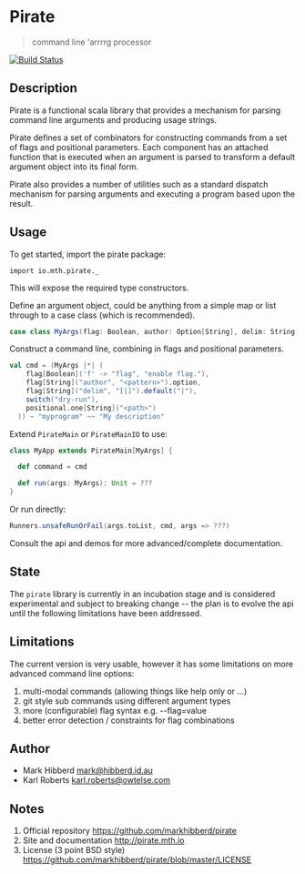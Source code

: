 Pirate
======

> command line 'arrrrg processor

[![Build Status](https://travis-ci.org/markhibberd/pirate.png)](https://travis-ci.org/markhibberd/pirate)

Description
-----------

Pirate is a functional scala library that provides a mechanism for
parsing command line arguments and producing usage strings.

Pirate defines a set of combinators for constructing commands from
a set of flags and positional parameters. Each component has an
attached function that is executed when an argument is parsed to
transform a default argument object into its final form.

Pirate also provides a number of utilities such as a standard
dispatch mechanism for parsing arguments and executing a program
based upon the result.

Usage
-----

To get started, import the pirate package:

    import io.mth.pirate._

This will expose the required type constructors.

Define an argument object, could be anything from
a simple map or list through to a case class (which
is recommended).

```scala
case class MyArgs(flag: Boolean, author: Option[String], delim: String, dryRun: Boolean, path: String)
```

Construct a command line, combining in flags and positional parameters.

```scala
val cmd = (MyArgs |*| (
    flag[Boolean]('f' -> "flag", "enable flag."),
    flag[String]("author", "<pattern>").option,
    flag[String]("delim", "[|]").default("|"),
    switch("dry-run"),
    positional.one[String]("<path>")
  )) ~ "myprogram" ~~ "My description"
```

Extend `PirateMain` or `PirateMainIO` to use:

```scala
class MyApp extends PirateMain[MyArgs] {

  def command = cmd

  def run(args: MyArgs): Unit = ???
}
```

Or run directly:

```scala
Runners.unsafeRunOrFail(args.toList, cmd, args => ???)
````

Consult the api and demos for more advanced/complete documentation.

State
-----

The `pirate` library is currently in an incubation stage and is
considered experimental and subject to breaking change -- the
plan is to evolve the api until the following limitations have
been addressed.

Limitations
-----------

The current version is very usable, however it has some limitations
on more advanced command line options:

1. multi-modal commands (allowing things like help only or ...)
2. git style sub commands using different argument types
3. more (configurable) flag syntax e.g. --flag=value
4. better error detection / constraints for flag combinations


Author
------

- Mark Hibberd <mark@hibberd.id.au>
- Karl Roberts <karl.roberts@owtelse.com>

Notes
-----

1. Official repository
   https://github.com/markhibberd/pirate
2. Site and documentation
   http://pirate.mth.io
3. License (3 point BSD style)
   https://github.com/markhibberd/pirate/blob/master/LICENSE
